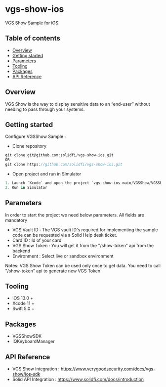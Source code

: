 # vgs-show-ios
VGS Show Sample for iOS


## Table of contents
- [Overview](#overview)
- [Getting started](#getting-started)
- [Parameters](#parameters)
- [Tooling](#tooling)
- [Packages](#third-party-libraries)
- [API Reference](#api-reference)


## Overview
VGS Show is the way to display sensitive data to an “end-user” without needing to pass through your systems.

## Getting started
Configure VGSShow Sample :
- Clone repository
```groovy
git clone git@github.com:solidfi/vgs-show-ios.git 
OR
git clone https://github.com/solidfi/vgs-show-ios.git
```
- Open project and run in Simulator
```groovy
1. Launch `Xcode` and open the project `vgs-show-ios-main/VGSShow/VGSShow.xcodeproj`
2. Run in Simulator
```

## Parameters

In order to start the project we need below parameters. All fields are mandatory

- VGS Vault ID : The VGS vault ID's required for implementing the sample code can be requested via a Solid Help desk ticket.
- Card ID : Id of your card
- VGS Show Token : You will get it from the "/show-token" api from the backend
- Environment :  Select live or sandbox environment

Notes: VGS Show Token can be used only once to get data. You need to call "/show-token" api to generate new VGS Token    

## Tooling
- iOS 13.0 +
- Xcode 11 +
- Swift 5.0 +

## Packages
- VGSShowSDK
- IQKeyboardManager


## API Reference
- VGS Show Integration : https://www.verygoodsecurity.com/docs/vgs-show/ios-sdk
- Solid API Integration : https://www.solidfi.com/docs/introduction
